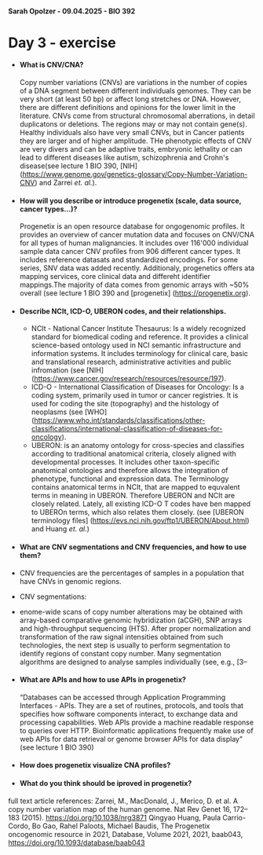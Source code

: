 #### Sarah Opolzer - 09.04.2025 - BIO 392
# Day 3 - exercise

- #### What is CNV/CNA?
  Copy number variations (CNVs) are variations in the number of copies of a DNA segment between different individuals genomes. They can be very short (at least 50 bp) or affect long stretches or DNA. However, there are different definitions and opinions for the lower limit in the literature. CNVs  come from structural chromosomal aberrations, in detail duplicatons or deletions. The regions may or may not contain gene(s). Healthy individuals also have very small CNVs, but in Cancer patients they are larger and of higher amplitude. THe phenotypic effects of CNV are very divers and can be adaptive traits, embryonic lethality or can lead to different diseases like autism, schizophrenia and Crohn's disease(see lecture 1 BIO 390, [NIH] (https://www.genome.gov/genetics-glossary/Copy-Number-Variation-CNV) and Zarrei *et. al.*).

- #### How will you describe or introduce progenetix (scale, data source, cancer types...)?
  Progenetix is an open resource database for ongogenomic profiles. It provides an overview of cancer mutation data and focuses on CNV/CNA for all types of human malignancies. It includes over 116'000 individual sample data cancer CNV profiles from 906 different cancer types. It includes reference datasats and standardized encodings. For some series, SNV data was added recently. Additionaly, progenetics offers ata mapping services, core clinical data and differeht identifier mappings.The majority of data comes from genomic arrays with ~50% overall (see lecture 1 BIO 390 and [progenetix] (https://progenetix.org).

- #### Describe NCIt, ICD-O, UBERON codes, and their relationships.
  * NCIt - National Cancer Institute Thesaurus: Is a widely recognized standard for biomedical coding and reference. It provides a clinical science-based ontology used in NCI semantic infrastructure and information systems. It includes terminology for clinical care, basic and translational research, administrative activities and public infromation (see [NIH] (https://www.cancer.gov/research/resources/resource/197).
  * ICD-O -  International Classification of Diseases for Oncology: Is a coding system, primarily used in tumor or cancer registries. It is used for coding the site (topography) and the histology of neoplasms (see [WHO] (https://www.who.int/standards/classifications/other-classifications/international-classification-of-diseases-for-oncology).
  * UBERON:  is an anatomy ontology for cross-species and classifies according to traditional anatomical criteria, closely aligned with developmental processes. It includes other taxon-specific anatomical ontologies and therefore allows the integration of phenotype, functional and expression data. The Terminology contains anatomical terms in NCIt, that are mapped to equvalent terms in meaning in UBERON. Therefore UBERON and NCIt are closely related. Lately, all existing ICD-O T codes have ben mapped to UBEROn terms, which also relates them closely. (see [UBERON terminology files] (https://evs.nci.nih.gov/ftp1/UBERON/About.html) and Huang *et. al.*)

- #### What are CNV segmentations and CNV frequencies, and how to use them?
 * CNV frequencies are the percentages of samples in a population that have CNVs in genomic regions.
 * CNV segmentations: 

 * enome-wide scans of copy number alterations may be obtained with array-based comparative genomic hybridization (aCGH), SNP arrays and high-throughput sequencing (HTS). After proper normalization and transformation of the raw signal intensities obtained from such technologies, the next step is usually to perform segmentation to identify regions of constant copy number. Many segmentation algorithms are designed to analyse samples individually (see, e.g., [3–

- #### What are APIs and how to use APIs in progenetix?
  “Databases can be accessed through Application Programming Interfaces - APIs. They are a set of routines, protocols, and tools that
  specifies how software components interact, to exchange data and processing capabilities. Web APIs provide a machine readable response
  to queries over HTTP. Bioinformatic applications frequently make use of web APIs for data retrieval or genome browser APIs for data display"
  (see lecture 1 BIO 390)

- #### How does progenetix visualize CNA profiles?

-  #### What do you think should be iproved in progenetix?

  
full text article references:
Zarrei, M., MacDonald, J., Merico, D. et al. A copy number variation map of the human genome. Nat Rev Genet 16, 172–183 (2015). https://doi.org/10.1038/nrg3871
Qingyao Huang, Paula Carrio-Cordo, Bo Gao, Rahel Paloots, Michael Baudis, The Progenetix oncogenomic resource in 2021, Database, Volume 2021, 2021, baab043, https://doi.org/10.1093/database/baab043
